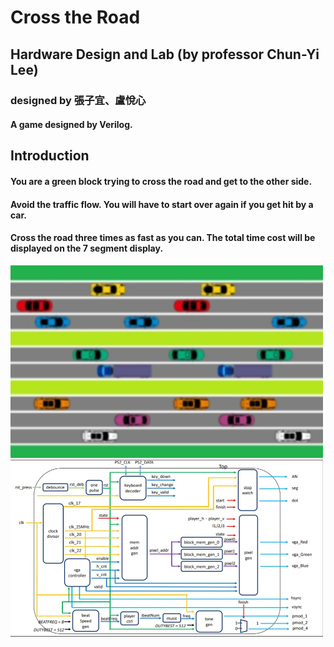 # Cross the Road

## Hardware Design and Lab (by professor Chun-Yi Lee)
### designed by 張子宜、盧悅心
#### A game designed by Verilog.

## Introduction
#### You are a green block trying to cross the road and get to the other side.
#### Avoid the traffic flow. You will have to start over again if you get hit by a car.
#### Cross the road three times as fast as you can. The total time cost will be displayed on the 7 segment display.

<img src="gamescene.jpg" alt="Game Scene" width="500"/>
<img src="block_diagram.jpg" alt="Block Diagram" width="500"/>
